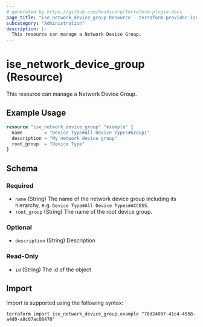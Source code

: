 ```yaml
---
# generated by https://github.com/hashicorp/terraform-plugin-docs
page_title: "ise_network_device_group Resource - terraform-provider-ise"
subcategory: "Administration"
description: |-
  This resource can manage a Network Device Group.
---
```


# ise_network_device_group (Resource)

This resource can manage a Network Device Group.

## Example Usage

```terraform
resource "ise_network_device_group" "example" {
  name        = "Device Type#All Device Types#Group1"
  description = "My network device group"
  root_group  = "Device Type"
}
```

<!-- schema generated by tfplugindocs -->
## Schema

### Required

- `name` (String) The name of the network device group including its hierarchy, e.g. `Device Type#All Device Types#ACCESS`.
- `root_group` (String) The name of the root device group.

### Optional

- `description` (String) Description

### Read-Only

- `id` (String) The id of the object

## Import

Import is supported using the following syntax:

```shell
terraform import ise_network_device_group.example "76d24097-41c4-4558-a4d0-a8c07ac08470"
```
